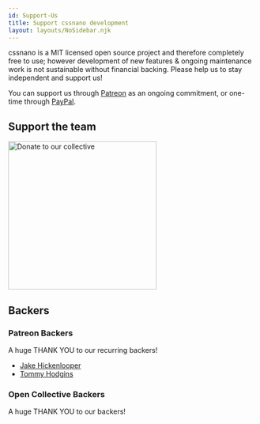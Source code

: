 ```yaml
---
id: Support-Us
title: Support cssnano development
layout: layouts/NoSidebar.njk
---
```


cssnano is a MIT licensed open source project and therefore completely free
to use; however development of new features & ongoing maintenance work is not
sustainable without financial backing. Please help us to stay independent and
support us!

You can support us through [Patreon](https://www.patreon.com/beneb) as an
ongoing commitment, or one-time through [PayPal](https://www.paypal.me/benebinfo).

## Support the team

<a href="https://opencollective.com/cssnano">
<img src="/img/opencollective-button@2x.png" alt="Donate to our collective" width="300"/>
</a>

## Backers

### Patreon Backers

A huge THANK YOU to our recurring backers!

- [Jake Hickenlooper](https://twitter.com/jkenlooper)
- [Tommy Hodgins](https://twitter.com/innovati)

### Open Collective Backers

A huge THANK YOU to our backers!

<object type="image/svg+xml" data="https://opencollective.com/cssnano/backers.svg?avatarHeight=36&width=600"></object>
